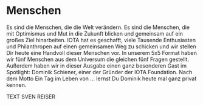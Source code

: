 # Menschen
Es sind die Menschen, die die Welt verändern. Es sind die Menschen, die mit Optimismus und Mut in die Zukunft blicken und gemeinsam auf ein großes Ziel hinarbeiten. IOTA hat es geschafft, viele Tausende Enthusiasten und Philanthropen auf einen gemeinsamen Weg zu schicken und wir stellen Dir heute eine Handvoll dieser Menschen vor. In unserem 5x5 Format haben wir fünf Menschen aus dem Universum die gleichen fünf Fragen gestellt. Außerdem haben wir in dieser Ausgabe einen ganz besonderen Gast im Spotlight: Dominik Schiener, einer der Gründer der IOTA Foundation. Nach dem Motto Ein Tag im Leben von ... lernst Du Dominik heute mal ganz privat kennen.

TEXT SVEN REISER